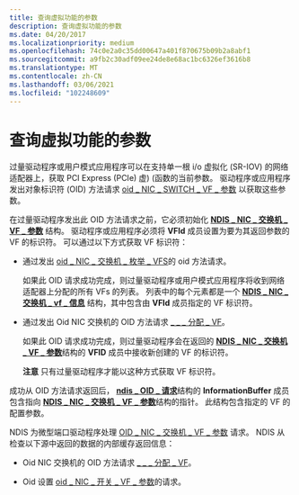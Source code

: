 ```yaml
---
title: 查询虚拟功能的参数
description: 查询虚拟功能的参数
ms.date: 04/20/2017
ms.localizationpriority: medium
ms.openlocfilehash: 74c0e2a0c35dd00647a401f870675b09b2a8abf1
ms.sourcegitcommit: a9fb2c30adf09ee24de8e68ac1bc6326ef3616b8
ms.translationtype: MT
ms.contentlocale: zh-CN
ms.lasthandoff: 03/06/2021
ms.locfileid: "102248609"
---
```

# <a name="querying-the-parameters-of-a-virtual-function"></a>查询虚拟功能的参数


过量驱动程序或用户模式应用程序可以在支持单一根 i/o 虚拟化 (SR-IOV) 的网络适配器上，获取 PCI Express (PCIe) 虚)  (函数的当前参数。 驱动程序或应用程序发出对象标识符 (OID) 方法请求 [oid \_ NIC \_ SWITCH \_ VF \_ 参数](./oid-nic-switch-vf-parameters.md) 以获取这些参数。

在过量驱动程序发出此 OID 方法请求之前，它必须初始化 [**NDIS \_ NIC \_ 交换机 \_ VF \_ 参数**](/windows-hardware/drivers/ddi/ntddndis/ns-ntddndis-_ndis_nic_switch_vf_parameters) 结构。 驱动程序或应用程序必须将 **VFId** 成员设置为要为其返回参数的 VF 的标识符。 可以通过以下方式获取 VF 标识符：

-   通过发出 [oid \_ NIC \_ 交换机 \_ 枚举 \_ VFS](./oid-nic-switch-enum-vfs.md)的 oid 方法请求。

    如果此 OID 请求成功完成，则过量驱动程序或用户模式应用程序将收到网络适配器上分配的所有 VFs 的列表。 列表中的每个元素都是一个 [**NDIS \_ NIC \_ 交换机 \_ vf \_ 信息**](/windows-hardware/drivers/ddi/ntddndis/ns-ntddndis-_ndis_nic_switch_vf_info) 结构，其中包含由 **VFId** 成员指定的 VF 标识符。

-   通过发出 Oid NIC 交换机的 OID 方法请求 [ \_ \_ \_ 分配 \_ VF](./oid-nic-switch-allocate-vf.md)。

    如果此 OID 请求成功完成，则过量驱动程序会在返回的 [**NDIS \_ NIC \_ 交换机 \_ VF \_ 参数**](/windows-hardware/drivers/ddi/ntddndis/ns-ntddndis-_ndis_nic_switch_vf_parameters)结构的 **VFID** 成员中接收新创建的 VF 的标识符。

    **注意**  只有过量驱动程序才能以这种方式获取 VF 标识符。

     

成功从 OID 方法请求返回后， [**ndis \_ OID \_ 请求**](/windows-hardware/drivers/ddi/oidrequest/ns-oidrequest-ndis_oid_request)结构的 **InformationBuffer** 成员包含指向 [**NDIS \_ NIC \_ 交换机 \_ VF \_ 参数**](/windows-hardware/drivers/ddi/ntddndis/ns-ntddndis-_ndis_nic_switch_vf_parameters)结构的指针。 此结构包含指定的 VF 的配置参数。

NDIS 为微型端口驱动程序处理 [OID \_ NIC \_ 交换机 \_ VF \_ 参数](./oid-nic-switch-vf-parameters.md) 请求。 NDIS 从检查以下源中返回的数据的内部缓存返回信息：

-   Oid NIC 交换机的 OID 方法请求 [ \_ \_ \_ 分配 \_ VF](./oid-nic-switch-allocate-vf.md)。

-   Oid 设置 [oid \_ NIC \_ 开关 \_ VF \_ 参数](./oid-nic-switch-vf-parameters.md)的请求。

 

